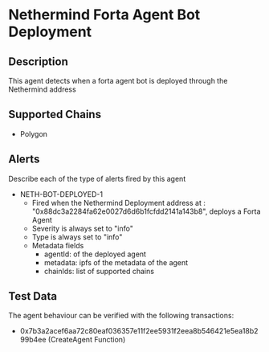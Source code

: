 # Nethermind Forta Agent Bot Deployment

## Description

This agent detects when a forta agent bot is deployed through the Nethermind address

## Supported Chains

- Polygon

## Alerts

Describe each of the type of alerts fired by this agent

- NETH-BOT-DEPLOYED-1
  - Fired when the Nethermind Deployment address at : "0x88dc3a2284fa62e0027d6d6b1fcfdd2141a143b8", deploys a Forta Agent
  - Severity is always set to "info" 
  - Type is always set to "info" 
  - Metadata fields
    - agentId: of the deployed agent
    - metadata: ipfs of the metadata of the agent
    - chainIds: list of supported chains

## Test Data

The agent behaviour can be verified with the following transactions:

- 0x7b3a2acef6aa72c80eaf036357e11f2ee5931f2eea8b546421e5ea18b299b4ee (CreateAgent Function)
